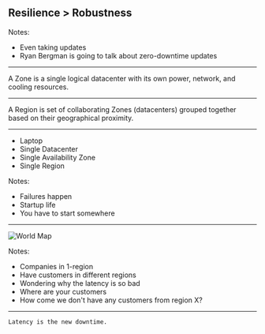 ## Resilience > Robustness

Notes:
- Even taking updates
- Ryan Bergman is going to talk about zero-downtime updates

---

A Zone is a single logical datacenter with its own power, network, and cooling resources.

---

A Region is set of collaborating Zones (datacenters) grouped together based on their geographical proximity.

---

- Laptop
- Single Datacenter
- Single Availability Zone
- Single Region

Notes:
- Failures happen
- Startup life
- You have to start somewhere

---

![World Map](/images/world.png)

Notes:
- Companies in 1-region
- Have customers in different regions
- Wondering why the latency is so bad
- Where are your customers
- How come we don't have any customers from region X?

---

```markdown
Latency is the new downtime.
```